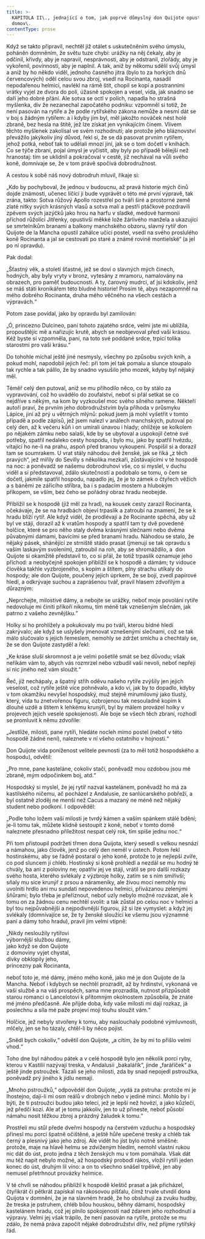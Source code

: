 ```yaml
---
title: >-
  KAPITOLA II\., jednající o tom, jak poprvé důmyslný don Quijote opustil
  domov\.
contentType: prose
---
```


<section>

Když se takto připravil, nechtěl již otálet s uskutečněním svého úmyslu, poháněn domněním, že světu tuze chybí: urážky na něj čekaly, aby je odčinil, křivdy, aby je napravil, nesprávnosti, aby je odstranil, zlořády, aby je vykořenil, povinnosti, aby je naplnil. A tak, aniž by někomu sdělil svůj úmysl a aniž by ho někdo viděl, jednoho časného jitra (bylo to za horkých dnů červencových) oděl celou svou zbroj, vsedl na Rocinanta, nasadil nepodařenou helmici, navlékl na rámě štít, chopil se kopí a postranními vrátky vyjel ze dvora do polí, úžasně spokojen a vesel, vida, jak snadno se daří jeho dobré přání. Ale sotva se octl v polích, napadla ho strašná myšlenka, div že nezanechal započatého podniku: vzpomněl si totiž, že není pasován na rytíře a že podle rytířského zákona nemůže a nesmí dát se v boj s žádným rytířem: a i kdyby jím byl, měl jakožto nováček nést holé zbraně, bez hesla na štítě, jež lze získat jen vynikajícím činem. Vlivem těchto myšlenek zakolísal ve svém rozhodnutí; ale protože jeho bláznovství převážilo jakýkoliv jiný důvod, řekl si, že se dá pasovat prvním rytířem, jehož potká, neboť tak to udělali mnozí jiní, jak se o tom dočetl v knihách. Co se týče zbraní, pojal úmysl je vyčistit, aby byly po případě bělejší než hranostaj: tím se uklidnil a pokračoval v cestě, již nechával na vůli svého koně, domnívaje se, že v tom právě spočívá dobrodružnost.

A cestou k sobě náš nový dobrodruh mluvil, říkaje si:

„Kdo by pochyboval, že jednou v budoucnu, až pravá historie mých činů dojde známosti, učenec líčící ji bude vyprávět o této mé první výpravě, tak zrána, takto: Sotva růžový Apollo rozestřel po tváři širé a prostorné země zlaté nitky svých krásných vlasů a sotva malí a pestří ptáčkové pozdravili zpěvem svých jazýčků jako hrou na harfu v sladké, medové harmonii příchod růžolící Jitřenky, opustivší měkké lože žárlivého manžela a ukazující se smrtelníkům branami a balkony manchského obzoru, slavný rytíř don Quijote de la Mancha opustil zahálce učící postel, vsedl na svého proslulého koně Rocinanta a jal se cestovati po staré a známé rovině montielské“ (a jel po ní opravdu).

Pak dodal:

„Šťastný věk, a století šťastné, jež se doví o slavných mých činech, hodných, aby byly vryty v bronz, vytesány z mramoru, namalovány na obrazech, pro paměť budoucnosti. A ty, čarovný mudrci, ať jsi kdokoliv, jenž se máš státi kronikářem této bludné historie! Prosím tě, abys nezapomněl na mého dobrého Rocinanta, druha mého věčného na všech cestách a výpravách.“

Potom zase povídal, jako by opravdu byl zamilován:

„Ó, princezno Dulcineo, paní tohoto zajatého srdce, velmi jste mi ublížila, propouštějíc mě a nařizujíc krutě, abych se neobjevoval před vaší krásou. Kéž byste si vzpomněla, paní, na toto své poddané srdce, trpící tolika starostmi pro vaši krásu.“

Do tohohle míchal ještě jiné nesmysly, všechny po způsobu svých knih, a pokud mohl, napodobil jejich řeč: při tom jel tak pomalu a slunce stoupalo tak rychle a tak pálilo, že by snadno vysušilo jeho mozek, kdyby byl nějaký měl.

Téměř celý den putoval, aniž se mu přihodilo něco, co by stálo za vypravování, což ho uvádělo do zoufalství, neboť si přál setkat se co nejdříve s někým, na kom by vyzkoušel moc svého silného ramene. Někteří autoři praví, že prvním jeho dobrodružstvím byla příhoda v průsmyku Lápice, jiní až prý u větrných mlýnů: pokud jsem já mohl vyšetřit v tomto případě a podle zápisů, jež jsem nalezl v análech manchských, putoval po celý den, až k večeru kůň i on umírali únavou i hlady; ohlížeje se kolkolem po nějakém zámku nebo salaši, kde by se ubytoval a uspokojil četné své potřeby, spatřil nedaleko cesty hospodu, i bylo mu, jako by spatřil hvězdu, vítající ho ne-li na prahu, aspoň před branou vykoupení. Pospíšil si a dorazil tam se soumrakem. U vrat stály náhodou dvě ženské, jak se říká „z těch pravých“, jež mířily do Sevilly s několika mezkaři, zůstávajícími v té hospodě na noc: a poněvadž se našemu dobrodruhovi vše, co si myslel, v duchu viděl a si představoval, zdálo skutečností a podobalo se tomu, o čem se dočetl, jakmile spatřil hospodu, napadlo jej, že je to zámek o čtyřech věžích a s báněmi ze zářícího stříbra, ba i s padacím mostem a hlubokým příkopem, se vším, bez čeho se pořádný obraz hradu neobejde.

Přiblížil se k hospodě (již měl za hrad), na kousek cesty zarazil Rocinanta, očekávaje, že se na hradbách objeví trpaslík a zatroubí na znamení, že se k hradu blíží rytíř. Ale když viděl, že prodlévají a že Rocinante spěchá, aby už byl ve stáji, dorazil až k vratům hospody a spatřil tam ty dvě povedené holčice, které se pro něho staly dvěma krásnými slečnami nebo dvěma půvabnými dámami, bavícími se před branami hradu. Náhodou se stalo, že nějaký pásek, shánějící ze strniště stádo prasat (jmenují se tak opravdu s vaším laskavým svolením), zatroubil na roh, aby se shromáždilo, a  don Quijote si okamžitě představil to, co si přál, že totiž trpaslík oznamuje jeho příchod: a neobyčejně spokojen přiblížil se k hospodě a dámám; ty vidouce člověka takhle vyzbrojeného, s kopím a štítem, plny strachu utíkaly do hospody; ale don Quijote, poučený jejich úprkem, že se bojí, zvedl papírové hledí, a odkrývaje suchou a zaprášenou tvář, pravil hlasem zdvořilým a důrazným:

„Neprchejte, milostivé dámy, a nebojte se urážky, neboť moje povolání rytíře nedovoluje mi činiti příkoří nikomu, tím méně tak vznešeným slečnám, jak patrno z vašeho zevnějšku.“

Holky si ho prohlížely a pokukovaly mu po tváři, kterou bídné hledí zakrývalo; ale když se uslyšely jmenovat vznešenými slečnami, což se tak málo slučovalo s jejich řemeslem, nemohly se zdržet smíchu a chechtaly se, že se don Quijote zastyděl a řekl:

„Ke kráse sluší skromnost a je velmi pošetilé smát se bez důvodu; však neříkám vám to, abych vás rozmrzel nebo vzbudil vaši nevoli, neboť nepřeji si nic jiného než vám sloužit.“

Řeč, jíž nechápaly, a špatný střih oděvu našeho rytíře zvýšily jen jejich veselost, což rytíře ještě více pohněvalo, a kdo ví, jak by to dopadlo, kdyby v tom okamžiku nevyšel hospodský, muž stejně mírumilovný jako tlustý, který, vida tu znetvořenou figuru, ozbrojenou tak nesouladně kopím k dlouhé uzdě a štítem k lehkému krunýři, byl by málem provázel holky v projevech jejich veselé spokojenosti. Ale boje se všech těch zbraní, rozhodl se promluvit k němu zdvořile:

„Jestliže, milosti, pane rytíři, hledáte nocleh mimo postel (neboť v této hospodě žádné není), naleznete v ní všeho ostatního v hojnosti.“

Don Quijote vida poníženost velitele pevnosti (za to měl totiž hospodského a hospodu), odvětil:

„Pro mne, pane kasteláne, cokoliv stačí, poněvadž mou ozdobou jsou mé zbraně, mým odpočinkem boj, atd.“

Hospodský si myslel, že jej rytíř nazval kastelánem, poněvadž ho má za kastilského ničemu, ač pocházel z Andalusie, ze sanlúcarského pobřeží, a byl ostatně zloděj ne menší než Cacus a mazaný ne méně než nějaký student nebo podkoní. I odpověděl:

„Podle toho ložem vaší milosti je tvrdý kámen a vaším spánkem stálé bdění; je-li tomu tak, můžete klidně sestoupit z koně, neboť v tomto domě naleznete přesnadno příležitost nespat celý rok, tím spíše jednu noc.“

Při tom přistoupil podržeti třmen dona Quijota, který sesedl s velkou nesnází a námahou, jako člověk, jenž po celý den neměl v ústech. Potom řekl hostinskému, aby se řádně postaral o jeho koně, protože to je nejlepší zvíře, co pod sluncem jí chléb. Hostinský si koně prohlédl a nezdál se mu hodný té chvály, ba ani z poloviny ne; opatřiv jej ve stáji, vrátil se pro další rozkazy svého hosta, kterého svlékaly z výzbroje holky, zatím se s ním smířivší; sňaly mu sice krunýř z prsou a nárameníky, ale živou mocí nemohly mu uvolniti hrdlo ani mu sundati nepovedenou helmici, přivázanou zelenými šňůrami; bylo třeba je přeříznout, neboť uzly nebylo možné rozvázat, ale k tomu on za žádnou cenu nechtěl svolit: a tak zůstal po celou noc v helmici a byl tou nejpůvabnější a nejpodivnější figurou, již si lze vymyslet: a když jej svlékaly (domnívajíce se, že ty ženské sloužící ke všemu jsou významné paní a dámy toho hradu), pravil jim velmi vtipně:

</section>

<section>

„Nikdy nesloužily rytířovi  
výbornější službou dámy,  
jako když se don Quijote  
z domoviny vyjet chystal,  
dívky obklopily jeho,  
princezny pak Rocinanta,

neboť toto je, mé dámy, jméno mého koně, jako mé je don Quijote de la Mancha. Neboť i kdybych se nechtěl prozradit, až by hrdinství, vykonaná ve vaší službě a na váš prospěch, sama mne prozradila, nutnost přizpůsobit starou romanci o Lancelotovi k přítomným okolnostem způsobila, že znáte mé jméno předčasně. Ale přijde doba, kdy vaše milosti mi dají rozkaz, já poslechnu a síla mé paže projeví moji touhu sloužit vám.“

Holčice, jež nebyly stvořeny k tomu, aby naslouchaly podobné výmluvnosti, mlčely, jen se ho tázaly, chtěl-li by něco pojíst.

„Snědl bych cokoliv,“ odvětil don Quijote, „a cítím, že by mi to přišlo velmi vhod.“

Toho dne byl náhodou pátek a v celé hospodě bylo jen několik porcí ryby, kterou v Kastilii nazývají treska, v Andalusii „bakalářík“, jinde „faráříček“ a ještě jinde pstroužek. Tázali se jeho milosti, zda by snad nepojedl pstroužka, poněvadž prý jiného k jídlu nemají.

„Mnoho pstroužků,“ odpověděl don Quijote, „vydá za pstruha: protože mi je lhostejno, dají-li mi osm reálů v drobných nebo v jediné minci. Mohlo by i býti, že ti pstroužci budou jako telecí, jež je lepší než hovězí, a jako kůzlečí, jež předčí kozí. Ale ať je tomu jakkoliv, jen to už přineste, neboť působí námahu nosit těžkou zbroj a prázdný žaludek k tomu.“

Prostřeli mu stůl přede dveřmi hospody na čerstvém vzduchu a hospodský přinesl mu porci špatně očištěné, a ještě hůře upečené tresky a chléb tak černý a plesnivý jako jeho zdroj. Ale vidět ho jíst bylo notně směšné: protože, maje na hlavě helmu se zdviženým hledím, nemohl vlastní rukou nic dát do úst, proto jedna z těch ženských mu v tom pomáhala. Však dát mu též napít nebylo možné, až hospodský probodl rákos, vložil rytíři jeden konec do úst, druhým lil víno: a on to všechno snášel trpělivě, jen aby nemusel přetrhnout provázky helmice.

V té chvíli se náhodou přiblížil k hospodě kleštič prasat a jak přicházel, čtyřikrát či pětkrát zapískal na rákosovou píšťalu, čímž trvale utvrdil dona Quijota v domnění, že je na slavném hradě, že ho obsluhují za zvuku hudby, že treska je pstruhem, chléb bílou houskou, běhny dámami, hospodský kastelánem hradu, což jej plnilo spokojeností nad zdarem jeho rozhodnutí a výpravy. Velmi jej však trápilo, že není pasován na rytíře, protože se mu zdálo, že nemá práva započít nějaké dobrodružství dřív, než přijme rytířský řád.

</section>
